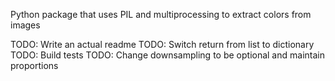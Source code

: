 Python package that uses PIL and multiprocessing to extract colors from images

TODO: Write an actual readme
TODO: Switch return from list to dictionary
TODO: Build tests
TODO: Change downsampling to be optional and maintain proportions
